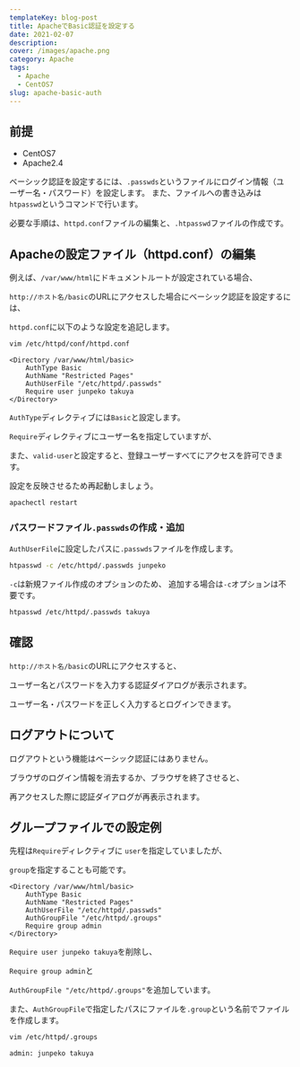 ```yaml
---
templateKey: blog-post
title: ApacheでBasic認証を設定する
date: 2021-02-07
description: 
cover: /images/apache.png
category: Apache
tags:
  - Apache
  - CentOS7
slug: apache-basic-auth
---
```


## 前提

- CentOS7
- Apache2.4

ベーシック認証を設定するには、`.passwds`というファイルにログイン情報（ユーザー名・パスワード）を設定します。
また、ファイルへの書き込みは`htpasswd`というコマンドで行います。

必要な手順は、`httpd.conf`ファイルの編集と、`.htpasswd`ファイルの作成です。

## Apacheの設定ファイル（httpd.conf）の編集

例えば、`/var/www/html`にドキュメントルートが設定されている場合、

`http://ホスト名/basic`のURLにアクセスした場合にベーシック認証を設定するには、

`httpd.conf`に以下のような設定を追記します。

```bash
vim /etc/httpd/conf/httpd.conf
```

```apacheconf
<Directory /var/www/html/basic>
    AuthType Basic
    AuthName "Restricted Pages"
    AuthUserFile "/etc/httpd/.passwds"
    Require user junpeko takuya
</Directory>
```

`AuthType`ディレクティブには`Basic`と設定します。

`Require`ディレクティブにユーザー名を指定していますが、

また、`valid-user`と設定すると、登録ユーザーすべてにアクセスを許可できます。

設定を反映させるため再起動しましょう。

```bash
apachectl restart
```

### パスワードファイル`.passwds`の作成・追加

`AuthUserFile`に設定したパスに`.passwds`ファイルを作成します。

```bash
htpasswd -c /etc/httpd/.passwds junpeko
```

`-c`は新規ファイル作成のオプションのため、 追加する場合は`-c`オプションは不要です。

```bash
htpasswd /etc/httpd/.passwds takuya
```

## 確認

`http://ホスト名/basic`のURLにアクセスすると、

ユーザー名とパスワードを入力する認証ダイアログが表示されます。

ユーザー名・パスワードを正しく入力するとログインできます。

## ログアウトについて

ログアウトという機能はベーシック認証にはありません。

ブラウザのログイン情報を消去するか、ブラウザを終了させると、

再アクセスした際に認証ダイアログが再表示されます。

## グループファイルでの設定例

先程は`Require`ディレクティブに `user`を指定していましたが、

`group`を指定することも可能です。

```apacheconf
<Directory /var/www/html/basic>
    AuthType Basic
    AuthName "Restricted Pages"
    AuthUserFile "/etc/httpd/.passwds"
    AuthGroupFile "/etc/httpd/.groups"
    Require group admin
</Directory>
```

`Require user junpeko takuya`を削除し、

`Require group admin`と

`AuthGroupFile "/etc/httpd/.groups"`を追加しています。

また、`AuthGroupFile`で指定したパスにファイルを`.group`という名前でファイルを作成します。

```bash
vim /etc/httpd/.groups
```

```text
admin: junpeko takuya
```
